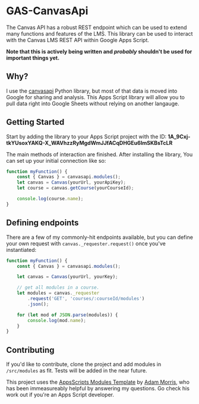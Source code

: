 # GAS-CanvasApi

The Canvas API has a robust REST endpoint which can be used to extend many
functions and features of the LMS. This library can be used to interact with the
Canvas LMS REST API within Google Apps Script.

**Note that this is actively being written and _probably_ shouldn't be used for
important things yet.**

## Why?

I use the [canvasapi](https://github.com/ucfopen/canvasapi) Python library, but
most of that data is moved into Google for sharing and analysis. This Apps
Script library will allow you to pull data right into Google Sheets without
relying on another langauge.

## Getting Started

Start by adding the library to your Apps Script project with the ID:
**1A_9Cxj-tkYUsoxYAKQ-X_WAVhzzRyMgdWmJJfACqDHGEu6lmSKBsTcLR**

The main methods of interaction are finished. After installing the library, You
can set up your initial connection like so:

```javascript
function myFunction() {
    const { Canvas } = canvasapi.modules();
    let canvas = Canvas(yourUrl, yourApiKey);
    let course = canvas.getCourse(yourCourseId);

    console.log(course.name);
}
```

## Defining endpoints

There are a few of my commonly-hit endpoints available, but you can define your
own request with `canvas._requester.request()` once you've instantiated:

```javascript
function myFunction() {
    const { Canvas } = canvasapi.modules();

    let canvas = Canvas(yourUrl, yourKey);

    // get all modules in a course.
    let modules = canvas._requester
        .request('GET', 'courses/:courseId/modules')
        .json();

    for (let mod of JSON.parse(modules)) {
        console.log(mod.name);
    }
}
```

## Contributing

If you'd like to contribute, clone the project and add modules in `/src/modules`
as fit. Tests will be added in the near future.

This project uses the
[AppsScripts Modules Template](https://github.com/classroomtechtools/appsscriptsModules)
by [Adam Morris](https://github.com/classroomtechtools), who has been
immeasureably helpful by answering my questions. Go check his work out if you're
an Apps Script developer.
